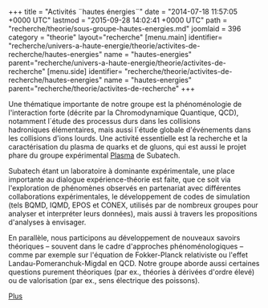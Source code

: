 +++
title = "Activités ¨hautes énergies¨"
date = "2014-07-18 11:57:05 +0000 UTC"
lastmod = "2015-09-28 14:02:41 +0000 UTC"
path = "recherche/theorie/sous-groupe-hautes-energies.md"
joomlaid = 396
category = "theorie"
layout="recherche"
[menu.main]
  identifier= "recherche/univers-a-haute-energie/theorie/activites-de-recherche/hautes-energies"
  name = "hautes-energies"
  parent="recherche/univers-a-haute-energie/theorie/activites-de-recherche"
[menu.side]
  identifier= "recherche/theorie/activites-de-recherche/hautes-energies"
  name = "hautes-energies"
  parent="recherche/theorie/activites-de-recherche"
+++
<p>Une thématique importante de notre groupe est la phénoménologie de l'interaction forte (décrite par la Chromodynamique Quantique, QCD), notamment l´étude des processus durs dans les collisions hadroniques élémentaires, mais aussi l´étude globale d'événements dans les collisions d'ions lourds. Une activité essentielle est la recherche et la caractérisation du plasma de quarks et de gluons, qui est aussi le projet phare du groupe expérimental <a href="recherche/plasma/presentation-groupe-plasma.md">Plasma</a> de Subatech.</p>
<p>Subatech étant un laboratoire à dominante expérimentale, une place importante au dialogue expérience-théorie est faite, que ce soit via l'exploration de phénomènes observés en partenariat avec différentes collaborations expérimentales, le développement de codes de simulation (tels BQMD, IQMD, EPOS et CONEX, utilisés par de nombreux groupes pour analyser et interpréter leurs données), mais aussi à travers les propositions d'analyses à envisager.</p>
<p>En parallèle, nous participons au développement de nouveaux savoirs théoriques – souvent dans le cadre d'approches phénoménologiques – comme par exemple sur l'équation de Fokker-Planck relativiste ou l'effet Landau-Pomeranchuk-Migdal en QCD. Notre groupe aborde aussi certaines questions purement théoriques (par ex., théories à dérivées d'ordre élevé) ou de valorisation (par ex., sens électrique des poissons).</p>
<p><a href="recherche/theorie/activites-hautes-energies-plus-en-detail.md">Plus</a></p>
<p> </p>